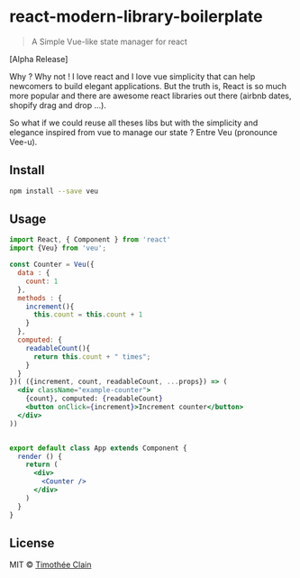 # react-modern-library-boilerplate

> A Simple Vue-like state manager for react

[Alpha Release]

Why ? Why not ! I love react and I love vue simplicity that can help newcomers to build elegant applications. But the truth is, React is so much more popular and there are awesome react libraries out there (airbnb dates, shopify drag and drop ...). 

So what if we could reuse all theses libs but with the simplicity and elegance inspired from vue to manage our state ? Entre Veu (pronounce Vee-u).


## Install

```bash
npm install --save veu
```

## Usage

```jsx
import React, { Component } from 'react'
import {Veu} from 'veu';

const Counter = Veu({
  data : {
    count: 1
  },
  methods : {
    increment(){
      this.count = this.count + 1
    }
  },
  computed: {
    readableCount(){
      return this.count + " times";
    }
  }
})( ({increment, count, readableCount, ...props}) => (
  <div className="example-counter">
    {count}, computed: {readableCount}
    <button onClick={increment}>Increment counter</button>
  </div>
))


export default class App extends Component {
  render () {
    return (
      <div>
        <Counter />
      </div>
    )
  }
}

```

## License

MIT © [Timothée Clain](https://github.com/tclain)
